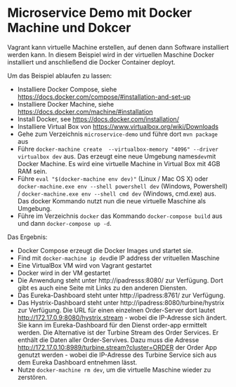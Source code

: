 Microservice Demo mit Docker Machine und Dokcer 
============================

Vagrant kann virtuelle Machine erstellen, auf denen dann Software
installiert werden kann. In diesem Beispiel wird in der virtuellen
Maschine Docker installiert und anschließend die Docker Container deployt.

Um das Beispiel ablaufen zu lassen:

- Installiere Docker Compose, siehe
https://docs.docker.com/compose/#installation-and-set-up
- Installiere Docker Machine, siehe
https://docs.docker.com/machine/#installation
- Install Docker, see https://docs.docker.com/installation/
- Installiere Virtual Box von https://www.virtualbox.org/wiki/Downloads
- Gehe zum Verzeichnis `microservice-demo`  und führe dort `mvn package` aus
- Führe `docker-machine create  --virtualbox-memory "4096" --driver
  virtualbox dev` aus. Das erzeugt eine neue Umgebung names`dev`mit Docker
  Machine. Es wird eine virtuelle Machine in Virtual Box mit 4GB RAM sein.
 - Führe `eval "$(docker-machine env dev)"` (Linux / Mac OS X) oder
    `docker-machine.exe env --shell powershell dev` (Windows,
    Powershell) /  `docker-machine.exe env --shell cmd dev` (Windows,
    cmd.exe) aus. Das docker Kommando nutzt nun die neue virtuelle Maschine als Umgebung.
 - Führe im Verzeichnis `docker` das Kommando `docker-compose
   build` aus und dann `docker-compose up -d`. 

Das Ergebnis:

- Docker Compose erzeugt die Docker Images und startet sie.
- Find mit `docker-machine ip dev`die IP address der vrituellen Maschine
- Eine VirtualBox VM wird von Vagrant gestartet
- Docker wird in der VM gestartet
- Die Anwendung steht unter http://ipadresss:8080/ zur
  Verfügung. Dort gibt es auch eine Seite mit Links zu den anderen
  Diensten.
- Das Eureka-Dashboard steht unter http://ipadress:8761/ zur Verfügung.
- Das Hystrix-Dashboard steht unter http://ipadress:8080/turbine/hystrix zur
  Verfügung. Die URL für einen einzelnen Order-Server dort lautet
  http://172.17.0.9:8080/hystrix.stream - wobei die IP-Adresse sich
  ändert. Sie kann im Eureka-Dashboard für den Dienst order-app
  ermittelt werden. Die Alternative ist der Turbine Stream des Order
  Services. Er enthält die Daten aller Order-Servives. Dazu muss die Adresse
  http://172.17.0.10:8989/turbine.stream?cluster=ORDER der Order App genutzt werden -
  wobei die IP-Adresse des Turbine Service sich aus dem Eureka Dashboard
  entnehmen lässt.
- Nutze `docker-machine rm dev`, um die virtuelle Maschine wieder zu zerstören.
